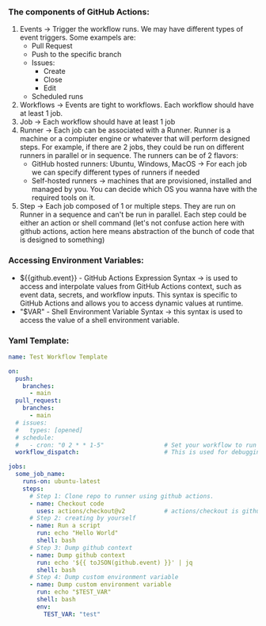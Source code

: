 ### The components of GitHub Actions:
1. Events -> Trigger the workflow runs. We may have different types of event triggers. Some exampels are:
    - Pull Request
    - Push to the specific branch
    - Issues:
      - Create
      - Close
      - Edit
    - Scheduled runs
2. Workflows -> Events are tight to workflows. Each workflow should have at least 1 job.
3. Job -> Each workflow should have at least 1 job
4. Runner -> Each job can be associated with a Runner. Runner is a machine or a compiuter engine or whatever that will perform designed steps. For example, if there are 2 jobs, they could be run on different runners in parallel or in sequence. The runners can be of 2 flavors:
    - GitHub hosted runners: Ubuntu, Windows, MacOS -> For each job we can specify different types of runners if needed
    - Self-hosted runners -> machines that are provisioned, installed and managed by you. You can decide which OS you wanna have with the required tools on it.
5. Step -> Each job composed of 1 or multiple steps. They are run on Runner in a sequence and can't be run in parallel. Each step could be either an action or shell command (let's not confuse action here with github actions, action here means abstraction of the bunch of code that is designed to something)


### Accessing Environment Variables:
- ${{github.event}} - GitHub Actions Expression Syntax -> is used to access and interpolate values from GitHub Actions context, such as event data, secrets, and workflow inputs. This syntax is specific to GitHub Actions and allows you to access dynamic values at runtime.
- "$VAR" - Shell Environment Variable Syntax -> this syntax is used to access the value of a shell environment variable.



### Yaml Template:
```yaml
name: Test Workflow Template

on:
  push:
    branches:
      - main
  pull_request:
    branches:
      - main
  # issues:
  #   types: [opened]
  # schedule:
  #   - cron: "0 2 * * 1-5"                 # Set your workflow to run every day of the week from Monday to Friday at 2:00 UTC
  workflow_dispatch:                        # This is used for debugging purposes. It gives an opportunity to trigger the pipeline from UI with a button (without need to push and pull in this case)

jobs:
  some_job_name:
    runs-on: ubuntu-latest
    steps:
      # Step 1: Clone repo to runner using github actions.
      - name: Checkout code
        uses: actions/checkout@v2           # actions/checkout is github <owner>/<repository> while @v2 specifies the tag(version) of the reffered github action. Instead of version it is possbile to specify also the hash(id) of the release commit, for instance: @5a4ac90. Another way of refference is branch as well.
      # Step 2: creating by yourself
      - name: Run a script
        run: echo "Hello World"
        shell: bash
      # Step 3: Dump github context  
      - name: Dump github context
        run: echo '${{ toJSON(github.event) }}' | jq
        shell: bash
      # Step 4: Dump custom environment variable
      - name: Dump custom environment variable
        run: echo "$TEST_VAR"
        shell: bash
        env:
          TEST_VAR: "test"  
```